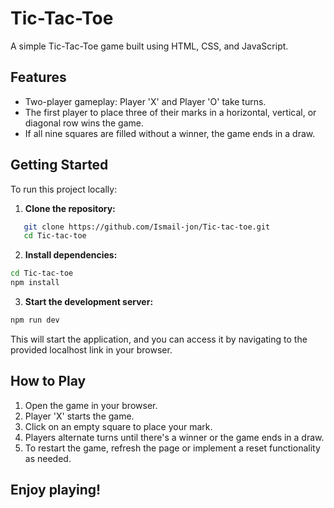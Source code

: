 # Tic-Tac-Toe
A simple Tic-Tac-Toe game built using HTML, CSS, and JavaScript.

## Features
- Two-player gameplay: Player 'X' and Player 'O' take turns.
- The first player to place three of their marks in a horizontal, vertical, or diagonal row wins the game.
- If all nine squares are filled without a winner, the game ends in a draw.

## Getting Started
To run this project locally:

1. **Clone the repository:**

```bash
   git clone https://github.com/Ismail-jon/Tic-tac-toe.git
   cd Tic-tac-toe
```


2. **Install dependencies:**
 ```bash 
cd Tic-tac-toe
npm install
```


3. **Start the development server:**
 ```bash 
npm run dev
 ```

 This will start the application, and you can access it by navigating to the provided localhost link in your browser.


## How to Play
1. Open the game in your browser.
2. Player 'X' starts the game.
3. Click on an empty square to place your mark.
4. Players alternate turns until there's a winner or the game ends in a draw.
5. To restart the game, refresh the page or implement a reset functionality as needed.


## Enjoy playing!